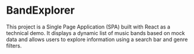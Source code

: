 # BandExplorer
This project is a Single Page Application (SPA) built with React as a technical demo. It displays a dynamic list of music bands based on mock data and allows users to explore information using a search bar and genre filters.
